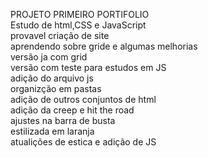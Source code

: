 PROJETO PRIMEIRO PORTIFOLIO<br>
Estudo de html,CSS e JavaScript<br>
provavel criação de site<br>
aprendendo sobre gride e algumas melhorias<br>
versão ja com grid<br>
versão com teste para estudos em JS<br>
adição do arquivo js<br>
organizção em pastas<br>
adição de outros conjuntos de html<br>
adição da creep e hit the road<br>
ajustes na barra de busta<br>
estilizada em laranja<br>
atualições de estica e adição de JS
